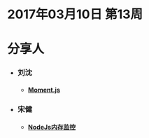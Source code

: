 # 2017年03月10日  第13周

# 分享人

- ### 刘沈
    - #### [Moment.js](../刘沈/刘沈-2017.03.10/moment.md)
- ### 宋健
    - #### [NodeJs内存监控](../宋健/宋健-2017.03.10/NodeJs内存监控.md)